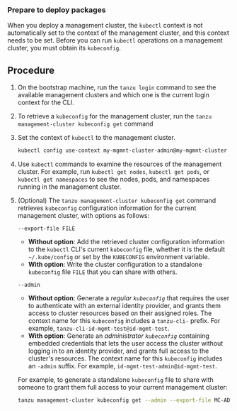 ### Prepare to deploy packages 

When you deploy a management cluster, the `kubectl` context is not automatically set to the context of the management cluster, and this context needs to be set. Before you can run `kubectl` operations on a management cluster, you must obtain its `kubeconfig`. <!--Tanzu Kubernetes Grid provides two contexts for every management cluster and Tanzu Kubernetes cluster:  -->

<!--- The `admin` context of a cluster gives you full access to that cluster. If you implemented identity management on the cluster, using the `admin` context allows you to run `kubectl` operations without requiring authentication with your identity provider (IDP). 
- If you implemented identity management on the cluster, using the regular context requires you to authenticate with your IDP before you can run `kubectl` operations on the cluster.-->

## Procedure

   
1. On the bootstrap machine, run the `tanzu login` command to see the available management clusters and which one is the current login context for the CLI. 
1. To retrieve a `kubeconfig` for the management cluster, run the `tanzu management-cluster kubeconfig get` command 
   
1. Set the context of `kubectl` to the management cluster.

   ```sh
   kubectl config use-context my-mgmnt-cluster-admin@my-mgmnt-cluster
   ```
1. Use `kubectl` commands to examine the resources of the management cluster. For example, run `kubectl get nodes`, `kubectl get pods`, or `kubectl get namespaces` to see the nodes, pods, and namespaces running in the management cluster.
1. (Optional) The `tanzu management-cluster kubeconfig get` command retrieves `kubeconfig` configuration information for the current management cluster, with options as follows:

   `--export-file FILE`  
   - **Without option**: Add the retrieved cluster configuration information to the `kubectl` CLI's current `kubeconfig` file, whether it is the default `~/.kube/config` or set by the `KUBECONFIG` environment variable.
   - **With option**: Write the cluster configuration to a standalone `kubeconfig` file `FILE` that you can share with others.

   `--admin`  
   - **Without option**: Generate a _regular `kubeconfig`_ that requires the user to authenticate with an external identity provider, and grants them access to cluster resources based on their assigned roles. The context name for this `kubeconfig` includes a `tanzu-cli-` prefix. For example,   `tanzu-cli-id-mgmt-test@id-mgmt-test`.
   - **With option**: Generate an _administrator `kubeconfig`_ containing embedded credentials that lets the user access the cluster without logging in to an identity provider, and grants full access to the cluster's resources. The context name for this `kubeconfig` includes an `-admin` suffix. For example, `id-mgmt-test-admin@id-mgmt-test`.

   For example, to generate a standalone `kubeconfig` file to share with someone to grant them full access to your current management cluster:

   ```sh
   tanzu management-cluster kubeconfig get --admin --export-file MC-ADMIN-KUBECONFIG
   ```

<!--To retrieve a `kubeconfig` for a workload cluster, run `tanzu cluster kubeconfig get` as described in [Retrieve Tanzu Kubernetes Cluster `kubeconfig`](../cluster-lifecycle/connect.md#kubeconfig).-->
<!-- add this after the cluster content>

**IMPORTANT**: By default, unless you set the `KUBECONFIG` environment variable to save the `kubeconfig` for a cluster to a specific file, all clusters that you deploy from the Tanzu CLI are added to a shared `.kube-tkg/config` file. If you delete the shared `.kube-tkg/config` file, all management clusters become orphaned and thus unusable.
